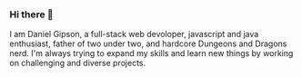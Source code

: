 ### Hi there 👋

I am Daniel Gipson, a full-stack web devoloper, javascript and java enthusiast, father of two under two, and hardcore Dungeons and Dragons nerd. I'm always trying to expand my skills and learn new things by working on challenging and diverse projects.
<!--
**dannygipson95/dannygipson95** is a ✨ _special_ ✨ repository because its `README.md` (this file) appears on your GitHub profile.

- Languages: HTML, CSS, JavaScript, Python, Java, SQL
- Frameworks: React, Spring Boot
- Tools: Git, Visual Studio Code, Gimp
- Currently learning: WebSocket

#### Contact Me
- [LinkedIn](https://linkedin.com/in/daniel-gipson)
- [email me](mailto:dannygipson95@gmail.com)
